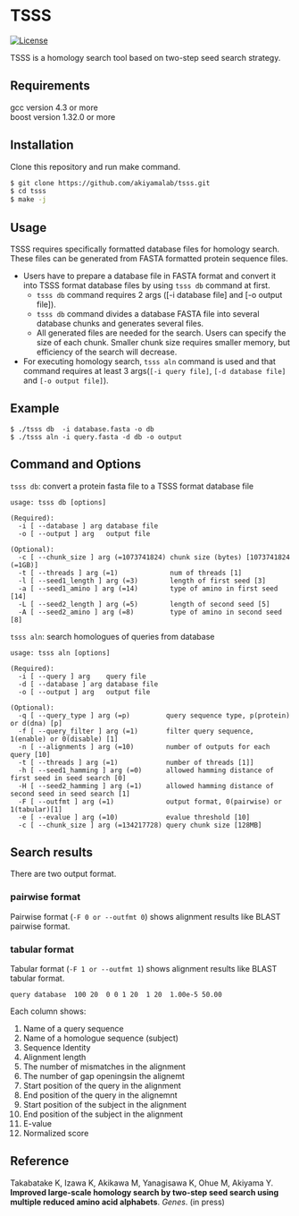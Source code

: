 # TSSS
[![License](https://img.shields.io/badge/license-MIT-green)](LICENSE)

TSSS is a homology search tool based on two-step seed search strategy.

## Requirements
gcc version 4.3 or more  
boost version 1.32.0 or more

## Installation
Clone this repository and run make command.

```sh
$ git clone https://github.com/akiyamalab/tsss.git
$ cd tsss
$ make -j
```

## Usage

TSSS requires specifically formatted database files for homology search. These files can be generated from FASTA formatted protein sequence files. 
- Users have to prepare a database file in FASTA format and convert it into TSSS format database files by using `tsss db` command at first.
  - `tsss db` command requires 2 args ([-i database file] and [-o output file]).
  - `tsss db` command divides a database FASTA file into several database chunks and generates several files.
  - All generated files are needed for the search. Users can specify the size of each chunk. Smaller chunk size requires smaller memory, but efficiency of the search will decrease. 
- For executing homology search, `tsss aln` command is used and that command requires at least 3 args(`[-i query file]`, `[-d database file]` and `[-o output file]`).

## Example
```
$ ./tsss db  -i database.fasta -o db
$ ./tsss aln -i query.fasta -d db -o output
```
## Command and Options
`tsss db`: convert a protein fasta file to a TSSS format database file
```
usage: tsss db [options]

(Required):
  -i [ --database ] arg database file
  -o [ --output ] arg   output file

(Optional):
  -c [ --chunk_size ] arg (=1073741824) chunk size (bytes) [1073741824 (=1GB)]
  -t [ --threads ] arg (=1)             num of threads [1]
  -l [ --seed1_length ] arg (=3)        length of first seed [3]
  -a [ --seed1_amino ] arg (=14)        type of amino in first seed [14]
  -L [ --seed2_length ] arg (=5)        length of second seed [5]
  -A [ --seed2_amino ] arg (=8)         type of amino in second seed [8]
```

`tsss aln`: search homologues of queries from database
```
usage: tsss aln [options]

(Required):
  -i [ --query ] arg    query file
  -d [ --database ] arg database file
  -o [ --output ] arg   output file

(Optional):
  -q [ --query_type ] arg (=p)         query sequence type, p(protein) or d(dna) [p]
  -f [ --query_filter ] arg (=1)       filter query sequence, 1(enable) or 0(disable) [1]
  -n [ --alignments ] arg (=10)        number of outputs for each query [10]
  -t [ --threads ] arg (=1)            number of threads [1]]
  -h [ --seed1_hamming ] arg (=0)      allowed hamming distance of first seed in seed search [0]
  -H [ --seed2_hamming ] arg (=1)      allowed hamming distance of second seed in seed search [1]
  -F [ --outfmt ] arg (=1)             output format, 0(pairwise) or 1(tabular)[1]
  -e [ --evalue ] arg (=10)            evalue threshold [10]
  -c [ --chunk_size ] arg (=134217728) query chunk size [128MB]
```

## Search results
There are two output format.

### pairwise format
Pairwise format (`-F 0 or --outfmt 0`) shows alignment results like BLAST pairwise format.

### tabular format
Tabular format (`-F 1 or --outfmt 1`) shows alignment results like BLAST tabular format.
```
query database  100 20  0 0 1 20  1 20  1.00e-5 50.00
```
Each column shows:
1.  Name of a query sequence
2.  Name of a homologue sequence (subject)
3.  Sequence Identity
4.  Alignment length
5.  The number of mismatches in the alignment
6.  The number of gap openingsin the alignemt
7.  Start position of the query in the alignment
8.  End position of the query in the alignemnt
9.  Start position of the subject in the alignment
10. End position of the subject in the alignment
11. E-value
12. Normalized score

## Reference
Takabatake K, Izawa K, Akikawa M, Yanagisawa K, Ohue M, Akiyama Y. **Improved large-scale homology search by two-step seed search using multiple reduced amino acid alphabets**. _Genes_. (in press)
